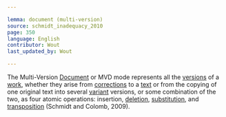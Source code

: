 ```yaml
---

lemma: document (multi-version)
source: schmidt_inadequacy_2010
page: 350
language: English
contributor: Wout
last_updated_by: Wout

---
```


The Multi-Version [Document](document.html) or MVD mode represents all the [versions](version.html) of a [work](work.html), whether they arise from [corrections](correction.html) to a [text](text.html) or from the copying of one original text into several [variant](variant.html) versions, or some combination of the two, as four atomic operations: insertion, [deletion](deletion.html), [substitution](substitution.html), and [transposition](transposition.html) (Schmidt and Colomb, 2009).

